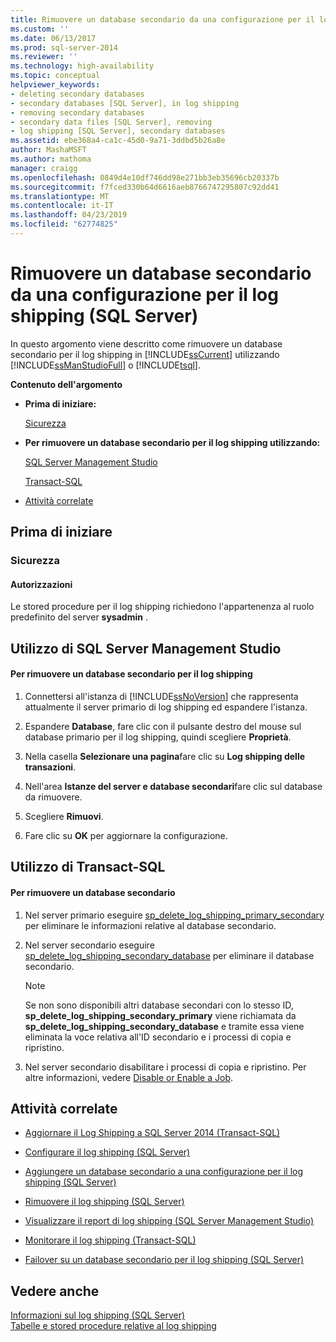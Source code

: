 ```yaml
---
title: Rimuovere un database secondario da una configurazione per il log shipping (SQL Server) | Microsoft Docs
ms.custom: ''
ms.date: 06/13/2017
ms.prod: sql-server-2014
ms.reviewer: ''
ms.technology: high-availability
ms.topic: conceptual
helpviewer_keywords:
- deleting secondary databases
- secondary databases [SQL Server], in log shipping
- removing secondary databases
- secondary data files [SQL Server], removing
- log shipping [SQL Server], secondary databases
ms.assetid: ebe368a4-ca1c-45d0-9a71-3ddbd5b26a8e
author: MashaMSFT
ms.author: mathoma
manager: craigg
ms.openlocfilehash: 0849d4e10df746dd98e271bb3eb35696cb20337b
ms.sourcegitcommit: f7fced330b64d6616aeb8766747295807c92dd41
ms.translationtype: MT
ms.contentlocale: it-IT
ms.lasthandoff: 04/23/2019
ms.locfileid: "62774825"
---
```

# <a name="remove-a-secondary-database-from-a-log-shipping-configuration-sql-server"></a>Rimuovere un database secondario da una configurazione per il log shipping (SQL Server)
  In questo argomento viene descritto come rimuovere un database secondario per il log shipping in [!INCLUDE[ssCurrent](../../includes/sscurrent-md.md)] utilizzando [!INCLUDE[ssManStudioFull](../../includes/ssmanstudiofull-md.md)] o [!INCLUDE[tsql](../../includes/tsql-md.md)].  
  
 **Contenuto dell'argomento**  
  
-   **Prima di iniziare:**  
  
     [Sicurezza](#Security)  
  
-   **Per rimuovere un database secondario per il log shipping utilizzando:**  
  
     [SQL Server Management Studio](#SSMSProcedure)  
  
     [Transact-SQL](#TsqlProcedure)  
  
-   [Attività correlate](#RelatedTasks)  
  
##  <a name="BeforeYouBegin"></a> Prima di iniziare  
  
###  <a name="Security"></a> Sicurezza  
  
####  <a name="Permissions"></a> Autorizzazioni  
 Le stored procedure per il log shipping richiedono l'appartenenza al ruolo predefinito del server **sysadmin** .  
  
##  <a name="SSMSProcedure"></a> Utilizzo di SQL Server Management Studio  
  
#### <a name="to-remove-a-log-shipping-secondary-database"></a>Per rimuovere un database secondario per il log shipping  
  
1.  Connettersi all'istanza di [!INCLUDE[ssNoVersion](../../includes/ssnoversion-md.md)] che rappresenta attualmente il server primario di log shipping ed espandere l'istanza.  
  
2.  Espandere **Database**, fare clic con il pulsante destro del mouse sul database primario per il log shipping, quindi scegliere **Proprietà**.  
  
3.  Nella casella **Selezionare una pagina**fare clic su **Log shipping delle transazioni**.  
  
4.  Nell'area **Istanze del server e database secondari**fare clic sul database da rimuovere.  
  
5.  Scegliere **Rimuovi**.  
  
6.  Fare clic su **OK** per aggiornare la configurazione.  
  
##  <a name="TsqlProcedure"></a> Utilizzo di Transact-SQL  
  
#### <a name="to-remove-a-secondary-database"></a>Per rimuovere un database secondario  
  
1.  Nel server primario eseguire [sp_delete_log_shipping_primary_secondary](/sql/relational-databases/system-stored-procedures/sp-delete-log-shipping-primary-secondary-transact-sql) per eliminare le informazioni relative al database secondario.  
  
2.  Nel server secondario eseguire [sp_delete_log_shipping_secondary_database](/sql/relational-databases/system-stored-procedures/sp-delete-log-shipping-secondary-database-transact-sql) per eliminare il database secondario.  
  
    > [!NOTE]  
    >  Se non sono disponibili altri database secondari con lo stesso ID, **sp_delete_log_shipping_secondary_primary** viene richiamata da **sp_delete_log_shipping_secondary_database** e tramite essa viene eliminata la voce relativa all'ID secondario e i processi di copia e ripristino.  
  
3.  Nel server secondario disabilitare i processi di copia e ripristino. Per altre informazioni, vedere [Disable or Enable a Job](../../ssms/agent/disable-or-enable-a-job.md).  
  
##  <a name="RelatedTasks"></a> Attività correlate  
  
-   [Aggiornare il Log Shipping a SQL Server 2014 &#40;Transact-SQL&#41;](upgrading-log-shipping-to-sql-server-2016-transact-sql.md)  
  
-   [Configurare il log shipping &#40;SQL Server&#41;](configure-log-shipping-sql-server.md)  
  
-   [Aggiungere un database secondario a una configurazione per il log shipping &#40;SQL Server&#41;](add-a-secondary-database-to-a-log-shipping-configuration-sql-server.md)  
  
-   [Rimuovere il log shipping &#40;SQL Server&#41;](remove-log-shipping-sql-server.md)  
  
-   [Visualizzare il report di log shipping &#40;SQL Server Management Studio&#41;](view-the-log-shipping-report-sql-server-management-studio.md)  
  
-   [Monitorare il log shipping &#40;Transact-SQL&#41;](monitor-log-shipping-transact-sql.md)  
  
-   [Failover su un database secondario per il log shipping &#40;SQL Server&#41;](fail-over-to-a-log-shipping-secondary-sql-server.md)  
  
## <a name="see-also"></a>Vedere anche  
 [Informazioni sul log shipping &#40;SQL Server&#41;](about-log-shipping-sql-server.md)   
 [Tabelle e stored procedure relative al log shipping](log-shipping-tables-and-stored-procedures.md)  
  
  
